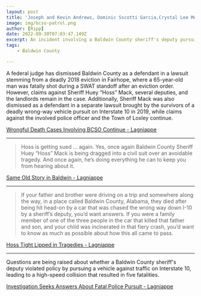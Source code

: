 ```yaml
---
layout: post
title: 'Joseph and Kevin Andrews, Dominic Sscotti Garcia,Crystal Lee Moradie, Payton Leigh Northcut'
image: img/bcso-patrol.png
author: [Ripp]
date: 2022-09-30T07:03:47.149Z
excerpt: An incident involving a Baldwin County sheriff's deputy pursuing a vehicle against traffic on Interstate 10 resulted in a high-speed collision, claiming the lives of five individuals. Questions are now being raised about whether the deputy violated policy during the pursuit.
tags:
    - Baldwin County

---
```



A federal judge has dismissed Baldwin County as a defendant in a lawsuit stemming from a deadly 2018 eviction in Fairhope, where a 65-year-old man was fatally shot during a SWAT standoff after an eviction order. However, claims against Sheriff Huey “Hoss” Mack, several deputies, and the landlords remain in the case. Additionally, Sheriff Mack was also dismissed as a defendant in a separate lawsuit brought by the survivors of a deadly wrong-way vehicle pursuit on Interstate 10 in 2019, while claims against the involved police officer and the Town of Loxley continue.

[Wrongful Death Cases Involving BCSO Continue - Lagniappe](https://lagniappemobile.com/wrongful-death-cases-involving-bcso-continue/)

-----

>Hoss is getting sued … again. Yes, once again Baldwin County Sheriff Huey “Hoss” Mack is being dragged into a civil suit over an avoidable tragedy. And once again, he’s doing everything he can to keep you from hearing about it. 

[Same Old Story in Baldwin - Lagniappe](https://lagniappemobile.com/same-old-story-in-baldwin/)

------

>If your father and brother were driving on a trip and somewhere along the way, in a place called Baldwin County, Alabama, they died after being hit head-on by a car that was chased the wrong way down I-10 by a sheriff’s deputy, you’d want answers. If you were a family member of one of the three people in the car that killed that father and son, and your child was incinerated in that fiery crash, you’d want to know as much as possible about how this all came to pass.

[Hoss Tight Lipped in Tragedies - Lagniappe](https://lagniappemobile.com/hoss-tight-lipped-in-tragedies/)

-----

Questions are being raised about whether a Baldwin County sheriff's deputy violated policy by pursuing a vehicle against traffic on Interstate 10, leading to a high-speed collision that resulted in five fatalities.

[Investigation Seeks Answers About Fatal Police Pursuit - Lagniappe](https://lagniappemobile.com/investigation-seeks-answers-about-fatal-police-pursuit/)

